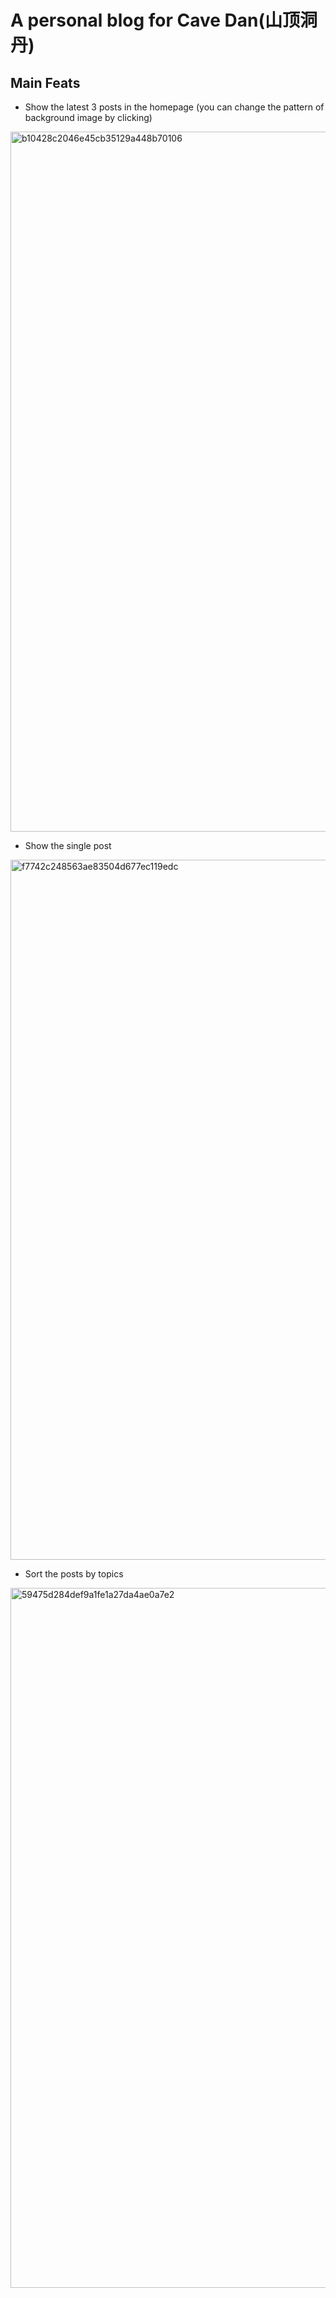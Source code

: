 # A personal blog for Cave Dan(山顶洞丹)

## Main Feats

- Show the latest 3 posts in the homepage (you can change the pattern of background image by clicking)
<img width="1120" alt="b10428c2046e45cb35129a448b70106" src="https://user-images.githubusercontent.com/57557504/227171644-201b4896-c803-49e6-8a4d-398e24df06e2.png">

- Show the single post
<img width="1120" alt="f7742c248563ae83504d677ec119edc" src="https://user-images.githubusercontent.com/57557504/227171777-dd93f573-bec0-4223-9a8e-e177da262b27.png">

- Sort the posts by topics
<img width="1120" alt="59475d284def9a1fe1a27da4ae0a7e2" src="https://user-images.githubusercontent.com/57557504/227171805-6be93241-8db8-44bc-8060-db48ac601c97.png">
